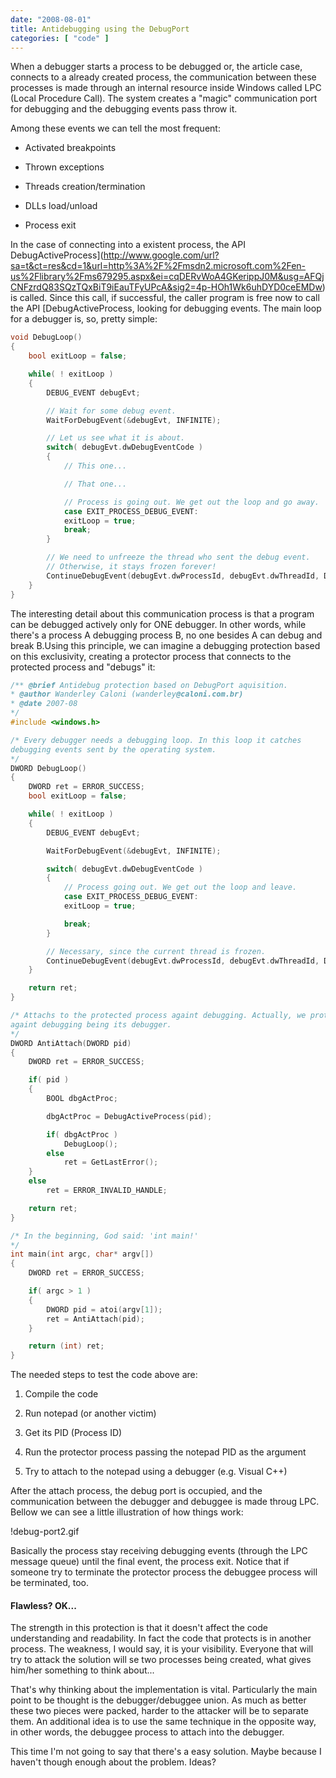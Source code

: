 ```yaml
---
date: "2008-08-01"
title: Antidebugging using the DebugPort
categories: [ "code" ]
---
```

When a debugger starts a process to be debugged or, the article case, connects to a already created process, the communication between these processes is made through an internal resource inside Windows called LPC (Local Procedure Call). The system creates a "magic" communication port for debugging and the debugging events pass throw it.

Among these events we can tell the most frequent:

    
  * Activated breakpoints

    
  * Thrown exceptions

    
  * Threads creation/termination

    
  * DLLs load/unload

    
  * Process exit

In the case of connecting into a existent process, the API DebugActiveProcess](http://www.google.com/url?sa=t&ct=res&cd=1&url=http%3A%2F%2Fmsdn2.microsoft.com%2Fen-us%2Flibrary%2Fms679295.aspx&ei=cqDERvWoA4GKerippJ0M&usg=AFQjCNFzrdQ83SQzTQxBiT9iEauTFyUPcA&sig2=4p-HOh1Wk6uhDYD0ceEMDw) is called. Since this call, if successful, the caller program is free now to call the API [DebugActiveProcess, looking for debugging events. The main loop for a debugger is, so, pretty simple:

```cpp
void DebugLoop()
{
	bool exitLoop = false;

	while( ! exitLoop )
	{
		DEBUG_EVENT debugEvt;

		// Wait for some debug event.
		WaitForDebugEvent(&debugEvt, INFINITE);

		// Let us see what it is about.
		switch( debugEvt.dwDebugEventCode )
		{
			// This one...

			// That one...

			// Process is going out. We get out the loop and go away.
			case EXIT_PROCESS_DEBUG_EVENT:
			exitLoop = true;
			break;
		}

		// We need to unfreeze the thread who sent the debug event.
		// Otherwise, it stays frozen forever!
		ContinueDebugEvent(debugEvt.dwProcessId, debugEvt.dwThreadId, DBG_EXCEPTION_NOT_HANDLED);
	}
} 

```

The interesting detail about this communication process is that a program can be debugged actively only for ONE debugger. In other words, while there's a process A debugging process B, no one besides A can debug and break B.Using this principle, we can imagine a debugging protection based on this exclusivity, creating a protector process that connects to the protected process and "debugs" it:

```cpp
/** @brief Antidebug protection based on DebugPort aquisition.
* @author Wanderley Caloni (wanderley@caloni.com.br)
* @date 2007-08
*/
#include <windows.h>

/* Every debugger needs a debugging loop. In this loop it catches
debugging events sent by the operating system.
*/
DWORD DebugLoop()
{
	DWORD ret = ERROR_SUCCESS;
	bool exitLoop = false;

	while( ! exitLoop )
	{
		DEBUG_EVENT debugEvt;

		WaitForDebugEvent(&debugEvt, INFINITE);

		switch( debugEvt.dwDebugEventCode )
		{
			// Process going out. We get out the loop and leave.
			case EXIT_PROCESS_DEBUG_EVENT:
			exitLoop = true;

			break;
		}

		// Necessary, since the current thread is frozen.
		ContinueDebugEvent(debugEvt.dwProcessId, debugEvt.dwThreadId, DBG_EXCEPTION_NOT_HANDLED);
	}

	return ret;
}

/* Attachs to the protected process againt debugging. Actually, we protect it
againt debugging being its debugger.
*/
DWORD AntiAttach(DWORD pid)
{
	DWORD ret = ERROR_SUCCESS;

	if( pid )
	{
		BOOL dbgActProc;

		dbgActProc = DebugActiveProcess(pid);

		if( dbgActProc )
			DebugLoop();
		else
			ret = GetLastError();
	}
	else
		ret = ERROR_INVALID_HANDLE;

	return ret;
}

/* In the beginning, God said: 'int main!'
*/
int main(int argc, char* argv[])
{
	DWORD ret = ERROR_SUCCESS;

	if( argc > 1 )
	{
		DWORD pid = atoi(argv[1]);
		ret = AntiAttach(pid);
	}

	return (int) ret;
} 

```

The needed steps to test the code above are:

    
  1. Compile the code

    
  2. Run notepad (or another victim)

    
  3. Get its PID (Process ID)

    
  4. Run the protector process passing the notepad PID as the argument

    
  5. Try to attach to the notepad using a debugger (e.g. Visual C++)

After the attach process, the debug port is occupied, and the communication between the debugger and debuggee is made throug LPC. Bellow we can see a little illustration of how things work:

!debug-port2.gif

Basically the process stay receiving debugging events (through the LPC message queue) until the final event, the process exit. Notice that if someone try to terminate the protector process the debuggee process will be terminated, too.

#### Flawless? OK...

The strength in this protection is that it doesn't affect the code understanding and readability. In fact the code that protects is in another process. The weakness, I would say, it is your visibility. Everyone that will try to attack the solution will se two processes being created, what gives him/her something to think about...

That's why thinking about the implementation is vital. Particularly the main point to be thought is the debugger/debuggee union. As much as better these two pieces were packed, harder to the attacker will be to separate them. An additional idea is to use the same technique in the opposite way, in other words, the debuggee process to attach into the debugger.

This time I'm not going to say that there's a easy solution. Maybe because I haven't though enough about the problem. Ideas?
